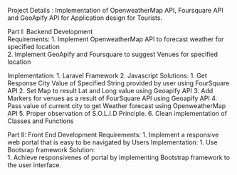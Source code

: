 Project Details : Implementation of OpenweatherMap API, Foursquare API and GeoApify API for Application design for Tourists.

Part I: Backend Development<br>
   Requirements: 1. Implement OpenweatherMap API to forecast weather for specified location<br>
                  2. Implement GeoApify and Foursquare to suggest Venues for specified location<br>
                  
   Implementation:
                 1. Laravel Framework
                 2. Javascript
   Solutions:
                 1. Get Response City Value of Specified String provided by user using FourSquare API
                 2. Set Map to result Lat and Long value using Geoapify API
                 3. Add Markers for venues as a result of FourSquare API using Geoapify API
                 4. Pass value of current city to get Weather forecast using OpenweatherMap API
                 5. Proper observation of S.O.L.I.D Principle.
                 6. Clean implementation of Classes and Functions
                 
Part II: Front End Development
    Requirements:
                    1. Implement a responsive web portal that is easy to be navigated by Users
    Implementation:
                    1. Use Bootsrap framework
    Solution:       
                    1. Achieve responsivenes of portal by implementing Bootstrap framework to the user interface.
                    
                    
                   
                    
                 
  

  

